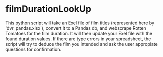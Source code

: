 # filmDurationLookUp
This python script will take an Exel file of film titles (represented here by 'dvr_pandas.xlsx'), convert it to a Pandas db, and webscrape Rotten Tomatoes for the film duration. It will then update your Exel file with the found duration values. If there are type errors in your spreadsheet, the script will try to deduce the film you intended and ask the user appropiate questions for confirmation.
